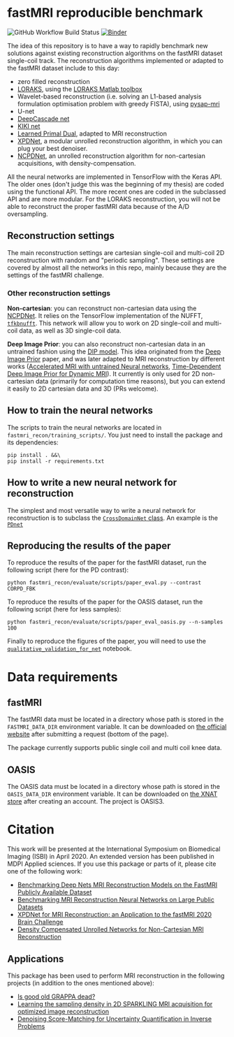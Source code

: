 # fastMRI reproducible benchmark

![GitHub Workflow Build Status](https://github.com/zaccharieramzi/fastmri-reproducible-benchmark/workflows/Continuous%20testing/badge.svg)
[![Binder](https://mybinder.org/badge_logo.svg)](https://mybinder.org/v2/gh/zaccharieramzi/fastmri-reproducible-benchmark/master)

The idea of this repository is to have a way to rapidly benchmark new solutions against existing reconstruction algorithms on the fastMRI dataset single-coil track.
The reconstruction algorithms implemented or adapted to the fastMRI dataset include to this day:
- zero filled reconstruction
- [LORAKS](https://www.ncbi.nlm.nih.gov/pubmed/24595341), using the [LORAKS Matlab toolbox](https://mr.usc.edu/download/LORAKS2/)
- Wavelet-based reconstruction (i.e. solving an L1-based analysis formulation optimisation problem with greedy FISTA), using [pysap-mri](https://github.com/CEA-COSMIC/pysap-mri)
- U-net
- [DeepCascade net](https://arxiv.org/abs/1704.02422)
- [KIKI net](https://www.ncbi.nlm.nih.gov/pubmed/29624729)
- [Learned Primal Dual](https://arxiv.org/abs/1707.06474), adapted to MRI reconstruction
- [XPDNet](https://arxiv.org/abs/2010.07290), a modular unrolled reconstruction algorithm, in which you can plug your best denoiser.
- [NCPDNet](https://arxiv.org/abs/2101.01570), an unrolled reconstruction algorithm for non-cartesian acquisitions, with density-compensation.

All the neural networks are implemented in TensorFlow with the Keras API.
The older ones (don't judge this was the beginning of my thesis) are coded using the functional API.
The more recent ones are coded in the subclassed API and are more modular.
For the LORAKS reconstruction, you will not be able to reconstruct the proper fastMRI data because of the A/D oversampling.

## Reconstruction settings

The main reconstruction settings are cartesian single-coil and multi-coil 2D reconstruction with random and "periodic sampling".
These settings are covered by almost all the networks in this repo, mainly because they are the settings of the fastMRI challenge.

### Other reconstruction settings

__Non-cartesian__: you can reconstruct non-cartesian data using the [NCPDNet](https://github.com/zaccharieramzi/fastmri-reproducible-benchmark/blob/master/fastmri_recon/models/subclassed_models/ncpdnet.py).
It relies on the TensorFlow implementation of the NUFFT, [`tfkbnufft`](https://github.com/zaccharieramzi/tfkbnufft).
This network will allow you to work on 2D single-coil and multi-coil data, as well as 3D single-coil data.

__Deep Image Prior__: you can also reconstruct non-cartesian data in an untrained fashion using the [DIP model](https://github.com/zaccharieramzi/fastmri-reproducible-benchmark/blob/master/fastmri_recon/evaluate/reconstruction/dip_reconstrution.py).
This idea originated from the [Deep Image Prior](https://dmitryulyanov.github.io/deep_image_prior) paper, and was later adapted to MRI reconstruction by different works ([Accelerated MRI with untrained Neural networks](https://arxiv.org/abs/2007.02471), [Time-Dependent Deep Image Prior for Dynamic MRI](https://arxiv.org/abs/1910.01684)).
It currently is only used for 2D non-cartesian data (primarily for computation time reasons), but you can extend it easily to 2D cartesian data and 3D (PRs welcome).


## How to train the neural networks
The scripts to train the neural networks are located in `fastmri_recon/training_scripts/`.
You just need to install the package and its dependencies:
```
pip install . &&\
pip install -r requirements.txt
```


## How to write a new neural network for reconstruction
The simplest and most versatile way to write a neural network for reconstruction is to subclass the [`CrossDomainNet` class](fastmri_recon/models/subclassed_models/cross_domain.py).
An example is the [`PDnet`](fastmri_recon/models/subclassed_models/pdnet.py)

## Reproducing the results of the paper
To reproduce the results of the paper for the fastMRI dataset, run the following script (here for the PD contrast):
```
python fastmri_recon/evaluate/scripts/paper_eval.py --contrast CORPD_FBK
```

To reproduce the results of the paper for the OASIS dataset, run the following script (here for less samples):
```
python fastmri_recon/evaluate/scripts/paper_eval_oasis.py --n-samples 100
```

Finally to reproduce the figures of the paper, you will need to use the [`qualitative_validation_for_net`](https://github.com/zaccharieramzi/fastmri-reproducible-benchmark/blob/master/experiments/qualitative_validation_for_net.ipynb) notebook.

# Data requirements

## fastMRI

The fastMRI data must be located in a directory whose path is stored in the `FASTMRI_DATA_DIR` environment variable.
It can be downloaded on [the official website](https://fastmri.med.nyu.edu/) after submitting a request (bottom of the page).

The package currently supports public single coil and multi coil knee data.

## OASIS

The OASIS data must be located in a directory whose path is stored in the `OASIS_DATA_DIR` environment variable.
It can be downloaded on [the XNAT store](https://central.xnat.org/app/template/Index.vm) after creating an account.
The project is OASIS3.


# Citation
This work will be presented at the International Symposium on Biomedical Imaging (ISBI) in April 2020.
An extended version has been published in MDPI Applied sciences.
If you use this package or parts of it, please cite one of the following work:
- [Benchmarking Deep Nets MRI Reconstruction Models on the FastMRI Publicly Available Dataset](https://hal.inria.fr/hal-02436223)
- [Benchmarking MRI Reconstruction Neural Networks on Large Public Datasets](https://www.mdpi.com/2076-3417/10/5/1816)
- [XPDNet for MRI Reconstruction: an Application to the fastMRI 2020 Brain Challenge](https://arxiv.org/abs/2010.07290)
- [Density Compensated Unrolled Networks for Non-Cartesian MRI Reconstruction](https://arxiv.org/abs/2101.01570)

## Applications
This package has been used to perform MRI reconstruction in the following projects (in addition to the ones mentioned above):
- [Is good old GRAPPA dead?](https://arxiv.org/abs/2106.00753)
- [Learning the sampling density in 2D SPARKLING MRI acquisition for optimized image reconstruction](https://arxiv.org/abs/2103.03559)
- [Denoising Score-Matching for Uncertainty Quantification in Inverse Problems](https://arxiv.org/abs/2011.08698)